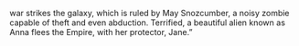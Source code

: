war strikes the galaxy, which is ruled by May Snozcumber, a noisy
zombie capable of theft and even abduction. Terrified, a beautiful alien
known as Anna flees the Empire, with her protector, Jane.”
